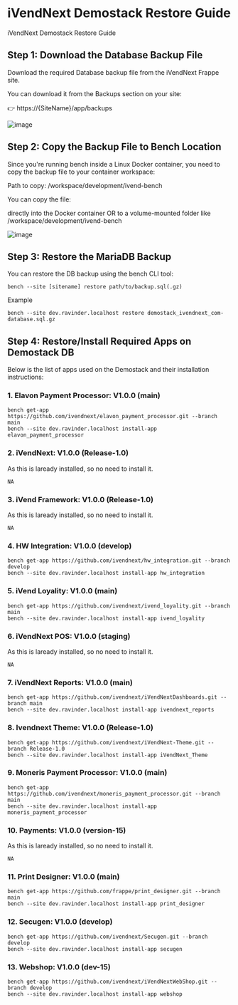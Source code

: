 # iVendNext Demostack Restore Guide
iVendNext Demostack Restore Guide
## Step 1: Download the Database Backup File
Download the required Database backup file from the iVendNext Frappe site.

You can download it from the Backups section on your site:

👉 https://{SiteName}/app/backups

![image](https://github.com/user-attachments/assets/aa1994ac-7d64-484f-b278-489f549d82c2)

## Step 2: Copy the Backup File to Bench Location
Since you're running bench inside a Linux Docker container, you need to copy the backup file to your container workspace:

Path to copy: /workspace/development/ivend-bench

You can copy the file:

directly into the Docker container
OR
to a volume-mounted folder like /workspace/development/ivend-bench

   ![image](https://github.com/user-attachments/assets/0740683d-8684-4f7a-98e1-c91abf0bf73c)


## Step 3: Restore the MariaDB Backup

You can restore the DB backup using the bench CLI tool:
    
    bench --site [sitename] restore path/to/backup.sql(.gz)
    
Example

    bench --site dev.ravinder.localhost restore demostack_ivendnext_com-database.sql.gz

## Step 4: Restore/Install Required Apps on Demostack DB
Below is the list of apps used on the Demostack and their installation instructions:

### 1. Elavon Payment Processor: V1.0.0 (main)

    bench get-app https://github.com/ivendnext/elavon_payment_processor.git --branch main
    bench --site dev.ravinder.localhost install-app elavon_payment_processor
 
### 2. iVendNext: V1.0.0 (Release-1.0)
As this is laready installed, so no need to install it.

    NA
 
### 3. iVend Framework: V1.0.0 (Release-1.0)
As this is laready installed, so no need to install it.

    NA
 
### 4. HW Integration: V1.0.0 (develop)

    bench get-app https://github.com/ivendnext/hw_integration.git --branch develop
    bench --site dev.ravinder.localhost install-app hw_integration
 
### 5. iVend Loyality: V1.0.0 (main)

    bench get-app https://github.com/ivendnext/ivend_loyality.git --branch main
    bench --site dev.ravinder.localhost install-app ivend_loyality
 
### 6. iVendNext POS: V1.0.0 (staging)
As this is laready installed, so no need to install it.

    NA
 
### 7. iVendNext Reports: V1.0.0 (main)

    bench get-app https://github.com/ivendnext/iVendNextDashboards.git --branch main
    bench --site dev.ravinder.localhost install-app ivendnext_reports
 
### 8. Ivendnext Theme: V1.0.0 (Release-1.0)

    bench get-app https://github.com/ivendnext/iVendNext-Theme.git --branch Release-1.0
    bench --site dev.ravinder.localhost install-app iVendNext_Theme
 
### 9. Moneris Payment Processor: V1.0.0 (main)

    bench get-app https://github.com/ivendnext/moneris_payment_processor.git --branch main
    bench --site dev.ravinder.localhost install-app moneris_payment_processor
 
### 10. Payments: V1.0.0 (version-15)
As this is laready installed, so no need to install it.

    NA
 
### 11. Print Designer: V1.0.0 (main)

    bench get-app https://github.com/frappe/print_designer.git --branch main
    bench --site dev.ravinder.localhost install-app print_designer
 
### 12. Secugen: V1.0.0 (develop)

    bench get-app https://github.com/ivendnext/Secugen.git --branch develop
    bench --site dev.ravinder.localhost install-app secugen
 
### 13. Webshop: V1.0.0 (dev-15)

    bench get-app https://github.com/ivendnext/iVendNextWebShop.git --branch develop
    bench --site dev.ravinder.localhost install-app webshop

